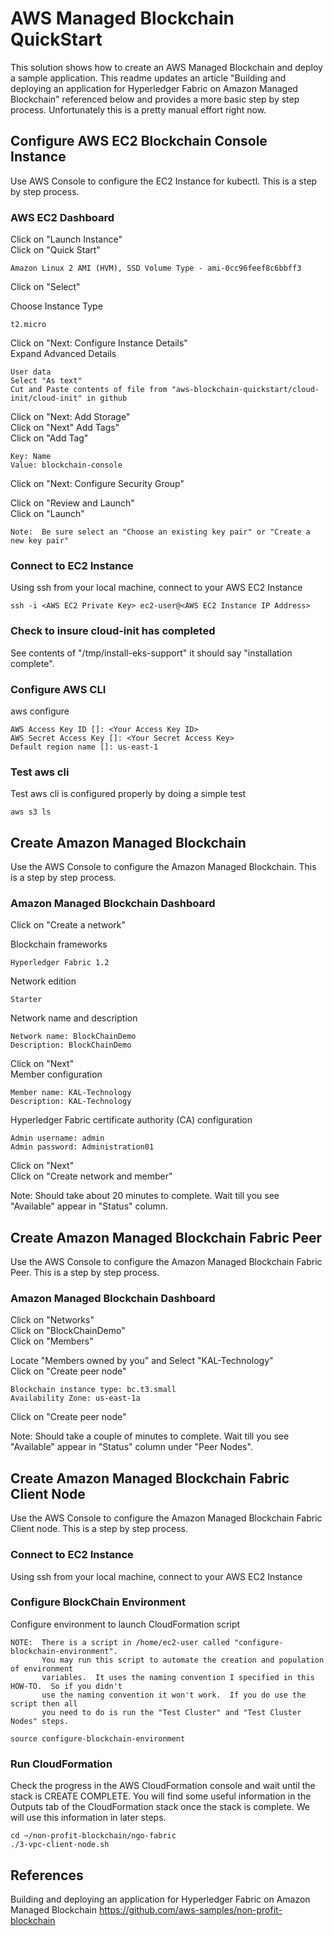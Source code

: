 AWS Managed Blockchain QuickStart  
===============================================
This solution shows how to create an AWS Managed Blockchain and deploy a sample application. This readme updates an article "Building and deploying an application for Hyperledger Fabric on Amazon Managed Blockchain" referenced below and provides a more basic step by step process.  Unfortunately this is a pretty manual effort right now.


## Configure AWS EC2 Blockchain Console Instance
Use AWS Console to configure the EC2 Instance for kubectl.  This is a step by step process.

### AWS EC2 Dashboard  
Click on "Launch Instance"  
Click on "Quick Start"  
```
Amazon Linux 2 AMI (HVM), SSD Volume Type - ami-0cc96feef8c6bbff3 
```  
Click on "Select"

Choose Instance Type
```
t2.micro
```
Click on "Next: Configure Instance Details"  
Expand Advanced Details
```
User data
Select "As text"
Cut and Paste contents of file from "aws-blockchain-quickstart/cloud-init/cloud-init" in github 
```  
Click on "Next: Add Storage"  
Click on "Next" Add Tags"  
Click on "Add Tag"
```
Key: Name
Value: blockchain-console
```
Click on "Next: Configure Security Group"  

Click on "Review and Launch"    
Click on "Launch"  
```
Note:  Be sure select an "Choose an existing key pair" or "Create a new key pair"
```
### Connect to EC2 Instance
Using ssh from your local machine, connect to your AWS EC2 Instance
```
ssh -i <AWS EC2 Private Key> ec2-user@<AWS EC2 Instance IP Address>
```

### Check to insure cloud-init has completed
See contents of "/tmp/install-eks-support" it should say "installation complete".

### Configure AWS CLI
aws configure
```
AWS Access Key ID []: <Your Access Key ID>
AWS Secret Access Key []: <Your Secret Access Key>
Default region name []: us-east-1
```
### Test aws cli
Test aws cli is configured properly by doing a simple test
```
aws s3 ls
```

## Create Amazon Managed Blockchain 
Use the AWS Console to configure the Amazon Managed Blockchain.  This is a step by step process.

### Amazon Managed Blockchain Dashboard
Click on "Create a network"  

Blockchain frameworks
```
Hyperledger Fabric 1.2
```  
Network edition
```
Starter
```
Network name and description
```
Network name: BlockChainDemo
Description: BlockChainDemo
```
Click on "Next"  
Member configuration
```
Member name: KAL-Technology
Description: KAL-Technology
```
Hyperledger Fabric certificate authority (CA) configuration  
```
Admin username: admin
Admin password: Administration01
```
Click on "Next"  
Click on "Create network and member"  

Note: Should take about 20 minutes to complete.  Wait till you see "Available" appear in "Status" column.  


## Create Amazon Managed Blockchain Fabric Peer
Use the AWS Console to configure the Amazon Managed Blockchain Fabric Peer.  This is a step by step process.

### Amazon Managed Blockchain Dashboard
Click on "Networks"  
Click on "BlockChainDemo"   
Click on "Members"  
 
Locate "Members owned by you" and Select "KAL-Technology"  
Click on "Create peer node"  
```
Blockchain instance type: bc.t3.small
Availability Zone: us-east-1a
```
Click on "Create peer node"  

Note: Should take a couple of minutes to complete.  Wait till you see "Available" appear in "Status" column under "Peer Nodes".

## Create Amazon Managed Blockchain Fabric Client Node
Use the AWS Console to configure the Amazon Managed Blockchain Fabric Client node.  This is a step by step process.  

### Connect to EC2 Instance
Using ssh from your local machine, connect to your AWS EC2 Instance


### Configure BlockChain Environment
Configure environment to launch CloudFormation script  
```
NOTE:  There is a script in /home/ec2-user called "configure-blockchain-environment".  
       You may run this script to automate the creation and population of environment 
       variables.  It uses the naming convention I specified in this HOW-TO.  So if you didn't
       use the naming convention it won't work.  If you do use the script then all
       you need to do is run the "Test Cluster" and "Test Cluster Nodes" steps.
       
source configure-blockchain-environment
```

### Run CloudFormation
Check the progress in the AWS CloudFormation console and wait until the stack is CREATE COMPLETE.
You will find some useful information in the Outputs tab of the CloudFormation stack once the stack 
is complete. We will use this information in later steps.
```
cd ~/non-profit-blockchain/ngo-fabric
./3-vpc-client-node.sh
```



## References

Building and deploying an application for Hyperledger Fabric on Amazon Managed Blockchain
https://github.com/aws-samples/non-profit-blockchain